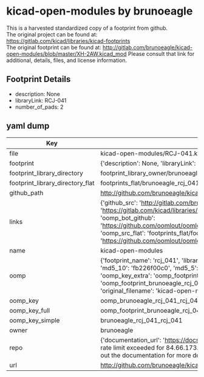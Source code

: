 # kicad-open-modules by brunoeagle  
This is a harvested standardized copy of a footprint from github.  
The original project can be found at:  
https://gitlab.com/kicad/libraries/kicad-footprints  
The original footprint can be found at:
http://gitlab.com/brunoeagle/kicad-open-modules/blob/master/XH-2AW.kicad_mod
Please consult that link for additional, details, files, and license information.  
## Footprint Details
* description: None  
* libraryLink: RCJ-041  
* number_of_pads: 2  
## yaml dump  
| Key | Value |  
| --- | --- |  
| file | kicad-open-modules/RCJ-041.kicad_mod |  
| footprint | {'description': None, 'libraryLink': 'RCJ-041', 'number_of_pads': 2} |  
| footprint_library_directory | footprint_library_owner/brunoeagle_kicad-open-modules |  
| footprint_library_directory_flat | footprints_flat/brunoeagle_rcj_041_rcj_041/working |  
| github_path | http://github.com/brunoeagle/kicad-open-modules/blob/master/RCJ-041.kicad_mod |  
| links | {'github_src': 'http://gitlab.com/brunoeagle/kicad-open-modules/blob/master/XH-2AW.kicad_mod', 'github_src_repo': 'https://gitlab.com/kicad/libraries/kicad-footprints', 'oomp_bot': 'footprints/brunoeagle_rcj_041_rcj_041/working', 'oomp_bot_github': 'https://github.com/oomlout/oomlout_oomp_footprint_bot/tree/main/footprints/brunoeagle_rcj_041_rcj_041/working', 'oomp_src_flat': 'footprints_flat/footprints_flat/brunoeagle_rcj_041_rcj_041/working', 'oomp_src_flat_github': 'https://github.com/oomlout/oomlout_oomp_footprint_src/tree/main/footprints_flat/brunoeagle_rcj_041_rcj_041/working'} |  
| name | kicad-open-modules |  
| oomp | {'footprint_name': 'rcj_041', 'library_name': 'rcj_041_kicad_mod', 'md5': 'fb226f00c0e8d42c40d8ddbe9226fcd9', 'md5_10': 'fb226f00c0', 'md5_5': 'fb226', 'md5_6': 'fb226f', 'oomp_key': 'oomp_brunoeagle_rcj_041_rcj_041', 'oomp_key_extra': 'oomp_footprint_brunoeagle_rcj_041_rcj_041', 'oomp_key_full': 'oomp_footprint_brunoeagle_rcj_041_rcj_041_fb226f', 'oomp_key_simple': 'brunoeagle_rcj_041_rcj_041', 'original_filename': 'kicad-open-modules/RCJ-041.kicad_mod', 'owner_name': 'brunoeagle'} |  
| oomp_key | oomp_brunoeagle_rcj_041_rcj_041 |  
| oomp_key_full | oomp_footprint_brunoeagle_rcj_041_rcj_041 |  
| oomp_key_simple | brunoeagle_rcj_041_rcj_041 |  
| owner | brunoeagle |  
| repo | {'documentation_url': 'https://docs.github.com/rest/overview/resources-in-the-rest-api#rate-limiting', 'message': "API rate limit exceeded for 84.66.173.59. (But here's the good news: Authenticated requests get a higher rate limit. Check out the documentation for more details.)"} |  
| url | http://github.com/brunoeagle/kicad-open-modules |  

